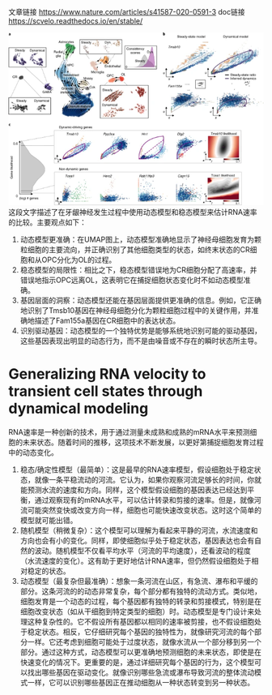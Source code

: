 

文章链接
https://www.nature.com/articles/s41587-020-0591-3 
doc链接
https://scvelo.readthedocs.io/en/stable/


![Resolving subpopulation kinetics and identifying dynamical genes in neurogenesis.](image.png)
这段文字描述了在牙龈神经发生过程中使用动态模型和稳态模型来估计RNA速率的比较。主要观点如下：

1. 动态模型更准确：在UMAP图上，动态模型准确地显示了神经母细胞发育为颗粒细胞的主要流向，并正确识别了其他细胞类型的状态，如终末状态的CR细胞和从OPC分化为OL的过程。
2. 稳态模型的局限性：相比之下，稳态模型错误地为CR细胞分配了高速率，并错误地指示OPC远离OL，这表明它在捕捉细胞状态变化时不如动态模型准确。
3. 基因层面的洞察：动态模型还能在基因层面提供更准确的信息。例如，它正确地识别了Tmsb10基因在神经母细胞分化为颗粒细胞过程中的关键作用，并准确地描述了Fam155a基因在CR细胞中的表达状态。
4. 识别驱动基因：动态模型的一个独特优势是能够系统地识别可能的驱动基因，这些基因表现出明显的动态行为，而不是由噪音或不存在的瞬时状态所主导。

# Generalizing RNA velocity to transient cell states through dynamical modeling

RNA速率是一种创新的技术，用于通过测量未成熟和成熟的mRNA水平来预测细胞的未来状态。随着时间的推移，这项技术不断发展，以更好第捕捉细胞发育过程中的动态变化。
1. 稳态/确定性模型（最简单）：这是最早的RNA速率模型，假设细胞处于稳定状态，就像一条平稳流动的河流。它认为，如果你观察河流足够长的时间，你就能预测水流的速度和方向。同样，这个模型假设细胞的基因表达已经达到平衡，通过观察现有的mRNA水平，可以估计转录和剪接的速率。但是，就像河流可能突然变快或改变方向一样，细胞也可能快速改变状态。这时这个简单的模型就可能出错。
2. 随机模型（稍微复杂）：这个模型可以理解为看起来平静的河流，水流速度和方向也会有小的变化。同样，即使细胞似乎处于稳定状态，基因表达也会有自然的波动。随机模型不仅看平均水平（河流的平均速度），还看波动的程度（水流速度的变化）。这有助于更好地估计RNA速率，但仍然假设细胞处于相对稳定的状态。
3. 动态模型（最复杂但最准确）：想象一条河流在山区，有急流、瀑布和平缓的部分。这条河流的的动态非常复杂，每个部分都有独特的流动方式。类似地，细胞发育是一个动态的过程，每个基因都有独特的转录和剪接模式，特别是在细胞改变状态（如从干细胞到特定类型的细胞）时。动态模型是专门设计来处理这种复杂性的。它不假设所有基因都以相同的速率被剪接，也不假设细胞处于稳定状态。相反，它仔细研究每个基因的独特性为，就像研究河流的每个部分一样。它还考虑到细胞可能处于过度状态，就像水流从一个部分移到另一个部分。通过这种方式，动态模型可以更准确地预测细胞的未来状态，即使是在快速变化的情况下。更重要的是，通过详细研究每个基因的行为，这个模型可以找出哪些基因在驱动变化。就像识别哪些急流或瀑布导致河流的整体流动模式一样，它可以识别哪些基因正在推动细胞从一种状态转变到另一种状态。
